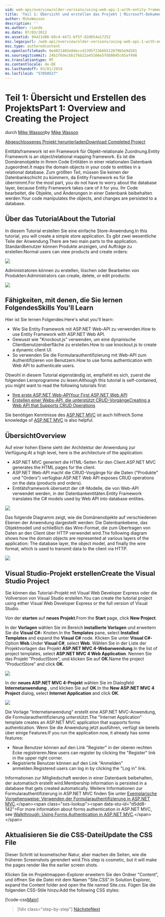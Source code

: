 ```yaml
---
uid: web-api/overview/older-versions/using-web-api-1-with-entity-framework-5/using-web-api-with-entity-framework-part-1
title: 'Teil 1: Übersicht und erstellen das Projekt | Microsoft-Dokumentation'
author: MikeWasson
description: ''
ms.author: riande
ms.date: 07/03/2012
ms.assetid: 94421d86-68c4-4471-bf5f-82d654a17252
msc.legacyurl: /web-api/overview/older-versions/using-web-api-1-with-entity-framework-5/using-web-api-with-entity-framework-part-1
msc.type: authoredcontent
ms.openlocfilehash: 0e4021402e8deccd2395f23b6b512679b5e9d281
ms.sourcegitcommit: 24b1f6decbb17bb22a45166e5fdb0845c65af498
ms.translationtype: MT
ms.contentlocale: de-DE
ms.lasthandoff: 03/01/2019
ms.locfileid: "57050527"
---
```

<a name="part-1-overview-and-creating-the-project"></a><span data-ttu-id="d5dd8-102">Teil 1: Übersicht und Erstellen des Projekts</span><span class="sxs-lookup"><span data-stu-id="d5dd8-102">Part 1: Overview and Creating the Project</span></span>
====================
<span data-ttu-id="d5dd8-103">durch [Mike Wasson](https://github.com/MikeWasson)</span><span class="sxs-lookup"><span data-stu-id="d5dd8-103">by [Mike Wasson](https://github.com/MikeWasson)</span></span>

[<span data-ttu-id="d5dd8-104">Abgeschlossenes Projekt herunterladen</span><span class="sxs-lookup"><span data-stu-id="d5dd8-104">Download Completed Project</span></span>](http://code.msdn.microsoft.com/ASP-NET-Web-API-with-afa30545)

<span data-ttu-id="d5dd8-105">Entitätsframework ist ein Framework für Objekt-relationale Zuordnung.</span><span class="sxs-lookup"><span data-stu-id="d5dd8-105">Entity Framework is an object/relational mapping framework.</span></span> <span data-ttu-id="d5dd8-106">Es ist die Domänenobjekte in Ihrem Code Entitäten in einer relationalen Datenbank zugeordnet.</span><span class="sxs-lookup"><span data-stu-id="d5dd8-106">It maps the domain objects in your code to entities in a relational database.</span></span> <span data-ttu-id="d5dd8-107">Zum größten Teil, müssen Sie keinen der Datenbankschicht zu kümmern, da Entity Framework es für Sie übernimmt.</span><span class="sxs-lookup"><span data-stu-id="d5dd8-107">For the most part, you do not have to worry about the database layer, because Entity Framework takes care of it for you.</span></span> <span data-ttu-id="d5dd8-108">Ihr Code bearbeitet, die Objekte, und Änderungen in einer Datenbank beibehalten werden.</span><span class="sxs-lookup"><span data-stu-id="d5dd8-108">Your code manipulates the objects, and changes are persisted to a database.</span></span>

## <a name="about-the-tutorial"></a><span data-ttu-id="d5dd8-109">Über das Tutorial</span><span class="sxs-lookup"><span data-stu-id="d5dd8-109">About the Tutorial</span></span>

<span data-ttu-id="d5dd8-110">In diesem Tutorial erstellen Sie eine einfache Store-Anwendung.</span><span class="sxs-lookup"><span data-stu-id="d5dd8-110">In this tutorial, you will create a simple store application.</span></span> <span data-ttu-id="d5dd8-111">Es gibt zwei wesentliche Teile der Anwendung.</span><span class="sxs-lookup"><span data-stu-id="d5dd8-111">There are two main parts to the application.</span></span> <span data-ttu-id="d5dd8-112">Standardbenutzer können Produkte anzeigen, und Aufträge zu erstellen:</span><span class="sxs-lookup"><span data-stu-id="d5dd8-112">Normal users can view products and create orders:</span></span>

![](using-web-api-with-entity-framework-part-1/_static/image1.png)

<span data-ttu-id="d5dd8-113">Administratoren können zu erstellen, löschen oder Bearbeiten von Produkten:</span><span class="sxs-lookup"><span data-stu-id="d5dd8-113">Administrators can create, delete, or edit products:</span></span>

![](using-web-api-with-entity-framework-part-1/_static/image2.png)

## <a name="skills-youll-learn"></a><span data-ttu-id="d5dd8-114">Fähigkeiten, mit denen, die Sie lernen Folgendes</span><span class="sxs-lookup"><span data-stu-id="d5dd8-114">Skills You'll Learn</span></span>

<span data-ttu-id="d5dd8-115">Hier ist Sie lernen Folgendes:</span><span class="sxs-lookup"><span data-stu-id="d5dd8-115">Here's what you'll learn:</span></span>

- <span data-ttu-id="d5dd8-116">Wie Sie Entity Framework mit ASP.NET Web-API zu verwenden.</span><span class="sxs-lookup"><span data-stu-id="d5dd8-116">How to use Entity Framework with ASP.NET Web API.</span></span>
- <span data-ttu-id="d5dd8-117">Gewusst wie "Knockout.js" verwenden, um eine dynamische Clientbenutzeroberfläche zu erstellen.</span><span class="sxs-lookup"><span data-stu-id="d5dd8-117">How to use knockout.js to create a dynamic client UI.</span></span>
- <span data-ttu-id="d5dd8-118">So verwenden Sie die Formularauthentifizierung mit Web-API zum Authentifizieren von Benutzern.</span><span class="sxs-lookup"><span data-stu-id="d5dd8-118">How to use forms authentication with Web API to authenticate users.</span></span>

<span data-ttu-id="d5dd8-119">Obwohl in diesem Tutorial eigenständig ist, empfiehlt es sich, zuerst die folgenden Lernprogramme zu lesen:</span><span class="sxs-lookup"><span data-stu-id="d5dd8-119">Although this tutorial is self-contained, you might want to read the following tutorials first:</span></span>

- [<span data-ttu-id="d5dd8-120">Ihre erste ASP.NET Web-API</span><span class="sxs-lookup"><span data-stu-id="d5dd8-120">Your First ASP.NET Web API</span></span>](../../getting-started-with-aspnet-web-api/tutorial-your-first-web-api.md)
- [<span data-ttu-id="d5dd8-121">Erstellen einer Webs-API, die unterstützt CRUD-Vorgänge</span><span class="sxs-lookup"><span data-stu-id="d5dd8-121">Creating a Web API that Supports CRUD Operations</span></span>](../creating-a-web-api-that-supports-crud-operations.md)

<span data-ttu-id="d5dd8-122">Sie benötigen Kenntnisse des [ASP.NET MVC](../../../../mvc/index.md) ist auch hilfreich.</span><span class="sxs-lookup"><span data-stu-id="d5dd8-122">Some knowledge of [ASP.NET MVC](../../../../mvc/index.md) is also helpful.</span></span>

## <a name="overview"></a><span data-ttu-id="d5dd8-123">Übersicht</span><span class="sxs-lookup"><span data-stu-id="d5dd8-123">Overview</span></span>

<span data-ttu-id="d5dd8-124">Auf einer hohen Ebene sieht der Architektur der Anwendung zur Verfügung:</span><span class="sxs-lookup"><span data-stu-id="d5dd8-124">At a high level, here is the architecture of the application:</span></span>

- <span data-ttu-id="d5dd8-125">ASP.NET MVC generiert die HTML-Seiten für den Client.</span><span class="sxs-lookup"><span data-stu-id="d5dd8-125">ASP.NET MVC generates the HTML pages for the client.</span></span>
- <span data-ttu-id="d5dd8-126">ASP.NET Web-API macht die CRUD-Vorgänge für die Daten ("Produkte" und "Orders") verfügbar.</span><span class="sxs-lookup"><span data-stu-id="d5dd8-126">ASP.NET Web API exposes CRUD operations on the data (products and orders).</span></span>
- <span data-ttu-id="d5dd8-127">Entitätsframework übersetzt der c#-Modelle, die von Web-API verwendet werden, in der Datenbankentitäten.</span><span class="sxs-lookup"><span data-stu-id="d5dd8-127">Entity Framework translates the C# models used by Web API into database entities.</span></span>

![](using-web-api-with-entity-framework-part-1/_static/image3.png)

<span data-ttu-id="d5dd8-128">Das folgende Diagramm zeigt, wie die Domänenobjekte auf verschiedenen Ebenen der Anwendung dargestellt werden: Die Datenbankebene, das Objektmodell und schließlich das Wire-Format, die zum Übertragen von Daten an den Client über HTTP verwendet wird.</span><span class="sxs-lookup"><span data-stu-id="d5dd8-128">The following diagram shows how the domain objects are represented at various layers of the application: The database layer, the object model, and finally the wire format, which is used to transmit data to the client via HTTP.</span></span>

![](using-web-api-with-entity-framework-part-1/_static/image4.png)

## <a name="create-the-visual-studio-project"></a><span data-ttu-id="d5dd8-129">Visual Studio-Projekt erstellen</span><span class="sxs-lookup"><span data-stu-id="d5dd8-129">Create the Visual Studio Project</span></span>

<span data-ttu-id="d5dd8-130">Sie können das Tutorial-Projekt mit Visual Web Developer Express oder die Vollversion von Visual Studio erstellen.</span><span class="sxs-lookup"><span data-stu-id="d5dd8-130">You can create the tutorial project using either Visual Web Developer Express or the full version of Visual Studio.</span></span>

<span data-ttu-id="d5dd8-131">Von der **starten** auf **neues Projekt**.</span><span class="sxs-lookup"><span data-stu-id="d5dd8-131">From the **Start** page, click **New Project**.</span></span>

<span data-ttu-id="d5dd8-132">In der **Vorlagen** wählen Sie im Bereich **installierte Vorlagen** und erweitern Sie die **Visual C#-** Knoten.</span><span class="sxs-lookup"><span data-stu-id="d5dd8-132">In the **Templates** pane, select **Installed Templates** and expand the **Visual C#** node.</span></span> <span data-ttu-id="d5dd8-133">Klicken Sie unter **Visual C#-** Option **Web**.</span><span class="sxs-lookup"><span data-stu-id="d5dd8-133">Under **Visual C#**, select **Web**.</span></span> <span data-ttu-id="d5dd8-134">Wählen Sie in der Liste der Projektvorlagen das Projekt **ASP.NET MVC 4-Webanwendung**.</span><span class="sxs-lookup"><span data-stu-id="d5dd8-134">In the list of project templates, select **ASP.NET MVC 4 Web Application**.</span></span> <span data-ttu-id="d5dd8-135">Nennen Sie das Projekt "ProductStore", und klicken Sie auf **OK**.</span><span class="sxs-lookup"><span data-stu-id="d5dd8-135">Name the project "ProductStore" and click **OK**.</span></span>

![](using-web-api-with-entity-framework-part-1/_static/image5.png)

<span data-ttu-id="d5dd8-136">In der **neues ASP.NET MVC 4-Projekt** wählen Sie im Dialogfeld **Internetanwendung** , und klicken Sie auf **OK**.</span><span class="sxs-lookup"><span data-stu-id="d5dd8-136">In the **New ASP.NET MVC 4 Project** dialog, select **Internet Application** and click **OK**.</span></span>

![](using-web-api-with-entity-framework-part-1/_static/image6.png)

<span data-ttu-id="d5dd8-137">Die Vorlage "Internetanwendung" erstellt eine ASP.NET MVC-Anwendung, die Formularauthentifizierung unterstützt.</span><span class="sxs-lookup"><span data-stu-id="d5dd8-137">The "Internet Application" template creates an ASP.NET MVC application that supports forms authentication.</span></span> <span data-ttu-id="d5dd8-138">Wenn Sie die Anwendung jetzt ausführen, verfügt sie bereits über einige Features:</span><span class="sxs-lookup"><span data-stu-id="d5dd8-138">If you run the application now, it already has some features:</span></span>

- <span data-ttu-id="d5dd8-139">Neue Benutzer können auf den Link "Register" in der oberen rechten Ecke registrieren.</span><span class="sxs-lookup"><span data-stu-id="d5dd8-139">New users can register by clicking the "Register" link in the upper right corner.</span></span>
- <span data-ttu-id="d5dd8-140">Registrierte Benutzer können auf den Link "Anmelden" anmelden.</span><span class="sxs-lookup"><span data-stu-id="d5dd8-140">Registered users can log in by clicking the "Log in" link.</span></span>

<span data-ttu-id="d5dd8-141">Informationen zur Mitgliedschaft werden in einer Datenbank beibehalten, der automatisch erstellt wird.</span><span class="sxs-lookup"><span data-stu-id="d5dd8-141">Membership information is persisted in a database that gets created automatically.</span></span> <span data-ttu-id="d5dd8-142">Weitere Informationen zur Formularauthentifizierung in ASP.NET MVC finden Sie unter [Exemplarische Vorgehensweise: Verwenden der Formularauthentifizierung in ASP.NET MVC](https://msdn.microsoft.com/library/ff398049(VS.98).aspx).</span><span class="sxs-lookup"><span data-stu-id="d5dd8-142">For more information about forms authentication in ASP.NET MVC, see [Walkthrough: Using Forms Authentication in ASP.NET MVC](https://msdn.microsoft.com/library/ff398049(VS.98).aspx).</span></span>

## <a name="update-the-css-file"></a><span data-ttu-id="d5dd8-143">Aktualisieren Sie die CSS-Datei</span><span class="sxs-lookup"><span data-stu-id="d5dd8-143">Update the CSS File</span></span>

<span data-ttu-id="d5dd8-144">Dieser Schritt ist kosmetischer Natur, aber machen die Seiten, wie die früheren Screenshots gerendert wird.</span><span class="sxs-lookup"><span data-stu-id="d5dd8-144">This step is cosmetic, but it will make the pages render like the earlier screen shots.</span></span>

<span data-ttu-id="d5dd8-145">Klicken Sie im Projektmappen-Explorer erweitern Sie den Ordner "Content", und öffnen Sie die Datei mit dem Namen "Site.CSS".</span><span class="sxs-lookup"><span data-stu-id="d5dd8-145">In Solution Explorer, expand the Content folder and open the file named Site.css.</span></span> <span data-ttu-id="d5dd8-146">Fügen Sie die folgenden CSS-Stile hinzu:</span><span class="sxs-lookup"><span data-stu-id="d5dd8-146">Add the following CSS styles:</span></span>

[!code-css[Main](using-web-api-with-entity-framework-part-1/samples/sample1.css)]

> [!div class="step-by-step"]
> [<span data-ttu-id="d5dd8-147">Nächste</span><span class="sxs-lookup"><span data-stu-id="d5dd8-147">Next</span></span>](using-web-api-with-entity-framework-part-2.md)
